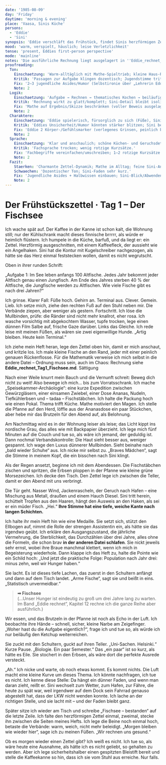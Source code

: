 ```yaml
---
date: '1985-08-09'
day: 'Friday'
daytime: 'morning & evening'
place: 'Vaasa, Sinis Küche'
persons:
  - 'Eddie'
  - 'Sini'
synopsis: 'Eddie verschläft das Frühstück, findet Sinis herzförmigen Zettel mit einer Biologie‑Matheaufgabe, rechnet und kocht „passend zum Thema“; abends fällt nebenbei, dass Sini in Helsinki Biologie studiert hat – ein Faden, an dem sie (noch) nicht zieht.'
mood: 'warm, verspielt, häuslich; leise Verletzlichkeit'
tense: 'present, Eddies first-person perspective'
mode: 'mainline'
notes: 'Die ausführliche Rechnung liegt ausgelagert in ''Eddie_rechnet_Tag1_Fischsee.md''.'
proofreading:
  Ton:
    Einschaetzung: 'Warm‑alltäglich mit Mathe‑Spieltrieb; kleine Haus‑Rituale (Zettel, Kochen) tragen den Tag.'
    Kritik: 'Passagen zur Aufgabe klingen dozentisch; Jugendstimme tritt zurück.'
    Fix: '2–3 jugendliche Asides/Humor (Selbstironie über „Lehrerin Eddie“); 1 kurzer Atempunkt, an dem sie Halbwissen bekennt („äh… egal, reicht so“).'
    Note: 2
  Logik:
    Einschaetzung: 'Aufgabe → Rechnen → thematisches Kochen → beiläufige Bio‑Info zu Sini ist stimmig.'
    Kritik: 'Rechnung wirkt zu glatt/komplett; Sini‑Detail bleibt isoliert.'
    Fix: 'Mathe auf Ergebnis/Skizze beschränken (voller Beweis ausgelagert) und 1 Unsicherheitsmoment markieren; Sini‑Faden mit 1 Blick/Abwenden verankern.'
    Note: 2
  Charaktere:
    Einschaetzung: 'Eddie spielerisch, fürsorglich zu sich (Füße), Sini als leise Initiatorin (Zettel) mit Tiefe.'
    Kritik: 'Eddies Unsicherheit/Humor könnten stärker blitzen; Sini bekommt nur Andeutung.'
    Fix: 'Eddie 2 Körper-/Gefühlsmarker (verlegenes Grinsen, peinlich berührt beim Nachfragen); Sini 1 Mikrodetail (Stimme/Floskel) beim Themenwechsel.'
    Note: 2
  Sprache:
    Einschaetzung: 'Klar und anschaulich; schöne Küchen‑ und Geruchsdetails.'
    Kritik: 'Fachsprache trocken; wenig rotzige Kurzsätze.'
    Fix: 'Fachbegriffe vereinfachen/umschreiben; 1–2 rotzige Kurzsätze als Kontrast; 1 langen Satz teilen.'
    Note: 2
  Fazit:
    Staerken: 'Charmante Zettel‑Dynamik; Mathe im Alltag; feine Sini‑Andeutung.'
    Schwaechen: 'Dozentischer Ton; Sini‑Faden sehr kurz.'
    Fix: 'Jugendliche Asides + Halbwissen einbauen; Sini‑Blick/Abwenden markieren; Sprache leicht lockern.'
    Note: 2
---
```


# Der Frühstückszettel · Tag 1 – Der Fischsee

Ich wache spät auf. Der Kaffee in der Kanne ist schon kalt, die Wohnung still;
nur der Kühlschrank macht dieses finnische brrrrr, als würde er heimlich
flüstern. Ich humpele in die Küche, barfuß, und da liegt er: ein Zettel.
Herzförmig ausgeschnitten, mit einem Kaffeefleck, der aussieht wie ein
Angelhaken. Sini hat die Kontur mit Kugelschreiber nachgezogen, als hätte sie
das Herz einmal feststecken wollen, damit es nicht wegrutscht.

Oben in ihrer runden Schrift:

„Aufgabe 1: Im See leben anfangs 100 Altfische. Jedes Jahr bekommt jeder
Altfisch genau einen Jungfisch. Am Ende des Jahres sterben 40 % der Altfische,
die Jungfische werden zu Altfischen. Wie viele Fische gibt es nach drei Jahren?“

Ich grinse. Klarer Fall: Füße hoch. Gehirn an. Terminal aus. Clever. Gemein.
Lieb. Ich setze mich, ziehe den rechten Fuß auf den Stuhl neben mir. Die
Verbände ziepen, aber weniger als gestern. Fortschritt. Ich löse die Mullbinden,
prüfe: die Ränder sind nicht mehr knallrot, eher rosa. Ich wasche vorsichtig mit
abgekochtem Wasser, tupfe trocken, lege einen dünnen Film Salbe auf, frische Gaze
darüber. Links das Gleiche. Ich rede leise mit meinen Füßen, als wären sie zwei
eigenwillige Hunde. „Artig bleiben. Heute kein Terminal.“

Ich ziehe mein Heft heran, lege den Zettel oben hin, damit er mich anschaut, und
kritzle los. Ich male kleine Fische an den Rand, jeder mit einer peinlich
genauen Rückenflosse. Für die Mathematik verweise ich mich selbst in die andere
Datei – Ordnung muss sein, auch im Chaos: Rechnung siehe
**Eddie_rechnet_Tag1_Fischsee.md**. Sättigung

Nach einer Weile knurrt mein Bauch und die Vernunft schreit: Beweg dich nicht zu
weit! Also bewege ich mich… bis zum Vorratsschrank. Ich mache
„Speisekammer-Archäologie“: eine kurze Expedition zwischen Gewürzgläsern, einer
einsamen Zwiebel, einer Dose Ananas, Nudeln, Tiefkühlerbsen und – tadaa
– Fischstäbchen. Ich halte die Packung hoch wie einen Pokal. Thema trifft Küche.
Mathe motiviert den Magen. Ich stelle die Pfanne auf den Herd, löffle aus der Ananasdose ein paar Stückchen, aber hebe mir das
Brutzeln für den Abend auf, als Belohnung.

Am Nachmittag wird es in der Wohnung leiser als leise; das Licht kippt ins
nordische Grau, das alles wie mit Backpapier überzieht. Ich lege mich fünf
Minuten auf die Couch und tue so, als wäre ich jemand, der geduldig ist. Dann
nochmal Verbandskontrolle: Die Haut sieht besser aus, weniger gespannt. Ich wage
den Luxus dünnerer Mullbinden. Sieht beinahe nach „bald wieder Schuhe“ aus. Ich
nicke mir selbst zu. „Braves Mädchen“, sagt die Stimme in meinem Kopf, die ein
bisschen nach Sini klingt.

Als der Regen ansetzt, beginne ich mit dem Abendessen. Die Fischstäbchen zischen
und spritzen, die Erbsen ploppen in der Pfanne wie kleine grüne Morsezeichen.
Ich decke den Tisch. Den Zettel lege ich zwischen die Teller, damit er den Abend
mit uns verbringt.

Die Tür geht. Nasser Wind, Jackenrascheln, der Geruch nach Hafen – eine Mischung
aus Metall, draußen und einem Hauch Diesel. Sini tritt herein, schüttelt Tropfen
aus den Haaren, hängt den Ausweis an den Haken, als sei er ein müder Fisch.
„Hei.“ **Ihre Stimme hat eine tiefe, weiche Kante nach langen Schichten.**

Ich halte ihr mein Heft hin wie eine Medaille. Sie setzt sich, stützt den
Ellbogen auf, nimmt die Rolle der strengen Assistentin ein, als hätte sie das
irgendwo geübt. Ich erkläre den Ausgangszustand, die jährliche Vermehrung, die
Sterblichkeit, das Durchzählen über drei Jahre, alles ohne die Formeln, die
schon brav **in der anderen Datei schlafen**. Sie nickt jeweils sehr ernst, wobei
ihre Braue manchmal klettert, wenn ich mich in Begeisterung wiederhole. Dann
klappe ich das Heft zu, halte die Pointe wie ein Schild hoch: „Und jetzt die
praktische Folge: Population nach Jahr drei: minus zehn, weil wir Hunger haben.“

Sie lacht. Es ist dieses tiefe Lachen, das zuerst in den Schultern anfängt und
dann auf dem Tisch landet. „Arme Fische“, sagt sie und beißt in eins.
„Statistisch unvermeidbar.“

> **➡ Fischsee**\
> (…Unser Hunger ist eindeutig zu groß um drei Jahre lang zu warten. Im Band „Eddie rechnet“, Kapitel 12 rechne ich die ganze Reihe aber ausführlich.)

Wir essen, und das Brutzeln in der Pfanne ist noch als Echo in der Luft. Ich
beobachte ihre Hände – schnell, sicher, kleine Narbe am Zeigefinger. „Woher hast
du die Aufgabe eigentlich?“, frage ich und tue so, als würde ich nur beiläufig
den Ketchup weiterreichen.

Sie zuckt mit den Schultern, guckt auf ihren Teller. „Uni-Sachen. Helsinki.“
Kurze Pause. „Biologie. Ein paar Semester.“ Das „ein paar“ ist so kurz, als
hätte es Eile. Sie stochert in den Erbsen, als wäre dort die perfekte Ausrede
versteckt.

„Ah.“ Ich nicke und warte, ob noch etwas kommt. Es kommt nichts. Die Luft macht
eine kleine Kurve um dieses Thema. Ich könnte nachfragen, ich tue es nicht. Ich
kenne diese Stelle: Da hängt ein dünner Faden, und wenn man daran zieht, reißt
er. Sini wechselt zum Wetter, zum Hafen, zur Fähre, die heute zu spät war, weil
irgendwer auf dem Dock sein Fahrrad genauso abgestellt hat, dass der LKW nicht
wenden konnte. Ich lache an der richtigen Stelle, und sie lacht mit – und der
Faden bleibt ganz.

Später sitze ich wieder am Tisch und schreibe „Fischsee – bestanden“ auf die
letzte Zeile. Ich falte den herzförmigen Zettel einmal, zweimal, stecke ihn
zwischen die Seiten meines Hefts. Ich lege die Beine noch einmal hoch, betaste die Verbände: warm,
weich, nicht mehr beleidigt. „Morgen bleiben wie wieder hier“, sage ich zu meinen
Füßen. „Wir rechnen uns gesund.“

Ob es morgen wieder einen Zettel gibt? Ich weiß es nicht. Ich tue so, als wäre
heute eine Ausnahme, als hätte ich es nicht geliebt, so gehalten zu werden. Aber
ich lege sicherheitshalber einen gespitzten Bleistift bereit und stelle die
Kaffeekanne so hin, dass ich sie vom Stuhl aus erreiche. Nur falls.
